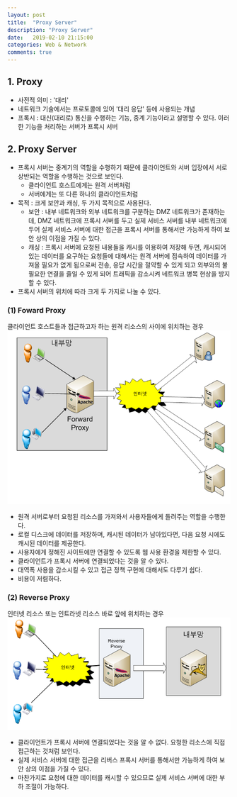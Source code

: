 ```yaml
---
layout: post
title:  "Proxy Server"
description: "Proxy Server"
date:   2019-02-10 21:15:00
categories: Web & Network
comments: true
---
```

## 1. Proxy
- 사전적 의미 : '대리'
- 네트워크 기술에서는 프로토콜에 있어 '대리 응답' 등에 사용되는 개념
- 프록시 : 대신(대리로) 통신을 수행하는 기능, 중계 기능이라고 설명할 수 있다. 이러한 기능을 처리하는 서버가 프록시 서버

## 2. Proxy Server
- 프록시 서버는 중계기의 역할을 수행하기 때문에 클라이언트와 서버 입장에서 서로 상반되는 역할을 수행하는 것으로 보인다.
  - 클라이언트 호스트에게는 원격 서버처럼
  - 서버에게는 또 다른 하나의 클라이언트처럼
- 목적 : 크게 보안과 캐싱, 두 가지 목적으로 사용된다.
  - 보안 : 내부 네트워크와 외부 네트워크를 구분하는 DMZ 네트워크가 존재하는데, DMZ 네트워크에 프록시 서버를 두고 실제 서비스 서버를 내부 네트워크에 두어 실제 서비스 서버에 대한 접근을 프록시 서버를 통해서만 가능하게 하여 보안 상의 이점을 가질 수 있다.
  - 캐싱 : 프록시 서버에 요청된 내용들을 캐시를 이용하여 저장해 두면, 캐시되어 있는 데이터를 요구하는 요청들에 대해서는 원격 서버에 접속하여 데이터를 가져올 필요가 없게 됨으로써 전송, 응답 시간을 절약할 수 있게 되고 외부와의 불필요한 연결을 줄일 수 있게 되어 트래픽을 감소시켜 네트워크 병목 현상을 방지할 수 있다.
- 프록시 서버의 위치에 따라 크게 두 가지로 나눌 수 있다.

### (1) Foward Proxy
클라이언트 호스트들과 접근하고자 하는 원격 리소스의 사이에 위치하는 경우
![Foward Proxy](../../assets/Web/13.PNG)
- 원격 서버로부터 요청된 리소스를 가져와서 사용자들에게 돌려주는 역할을 수행한다.
- 로컬 디스크에 데이터를 저장하며, 캐시된 데이터가 남아있다면, 다음 요청 시에도 캐시된 데이터를 제공한다.
- 사용자에게 정해진 사이트에만 연결할 수 있도록 웹 사용 환경을 제한할 수 있다.
- 클라이언트가 프록시 서버에 연결되었다는 것을 알 수 있다.
- 대역폭 사용을 감소시킬 수 있고 접근 정책 구현에 대해서도 다루기 쉽다.
- 비용이 저렴하다.

### (2) Reverse Proxy
인터넷 리소스 또는 인트라넷 리소스 바로 앞에 위치하는 경우
![Reverse Proxy](../../assets/Web/14.PNG)
- 클라이언트가 프록시 서버에 연결되었다는 것을 알 수 없다. 요청한 리소스에 직접 접근하는 것처럼 보인다.
- 실제 서비스 서버에 대한 접근을 리버스 프록시 서버를 통해서만 가능하게 하여 보안 상의 이점을 가질 수 있다.
- 마찬가지로 요청에 대한 데이터를 캐시할 수 있으므로 실제 서비스 서버에 대한 부하 조절이 가능하다.